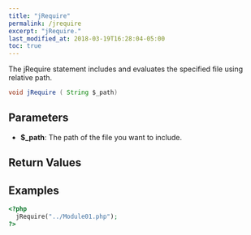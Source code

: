 ```yaml
---
title: "jRequire"
permalink: /jrequire
excerpt: "jRequire."
last_modified_at: 2018-03-19T16:28:04-05:00
toc: true
---
```


The jRequire statement includes and evaluates the specified file using relative path.<br>
```java
void jRequire ( String $_path)
```

## Parameters
* **$_path**: The path of the file you want to include.

## Return Values

## Examples
```php
<?php
  jRequire("../Module01.php");
?>
```
